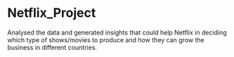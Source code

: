 # Netflix_Project
Analysed the data and generated insights that could help Netflix in deciding which type of shows/movies to produce and how they can grow the business in different countries.
